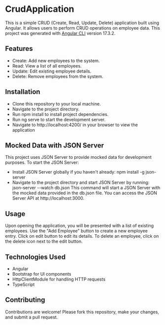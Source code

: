 # CrudApplication
This is a simple CRUD (Create, Read, Update, Delete) application built using Angular. It allows users to perform CRUD operations on employee data.
This project was generated with [Angular CLI](https://github.com/angular/angular-cli) version 17.3.2.

## Features

- Create: Add new employees to the system.
- Read: View a list of all employees.
- Update: Edit existing employee details.
- Delete: Remove employees from the system.

## Installation

- Clone this repository to your local machine.
- Navigate to the project directory.
- Run npm install to install project dependencies.
- Run ng serve to start the development server.
- Navigate to http://localhost:4200/ in your browser to view the application

## Mocked Data with JSON Server

This project uses JSON Server to provide mocked data for development purposes.
To start the JSON Server: 
- Install JSON Server globally if you haven't already: npm install -g json-server
- Navigate to the project directory and start JSON Server by running: json-server --watch db.json
This command will start a JSON Server with the mocked data provided in the db.json file.
You can access the JSON Server API at http://localhost:3000.

## Usage

Upon opening the application, you will be presented with a list of existing employees.
Use the "Add Employee" button to create a new employee entry.
Click on edit button to edit its details.
To delete an employee, click on the delete icon next to the edit button.

## Technologies Used

- Angular
- Bootstrap for UI components
- HttpClientModule for handling HTTP requests
- TypeScript

## Contributing

Contributions are welcome! Please fork this repository, make your changes, and submit a pull request.
